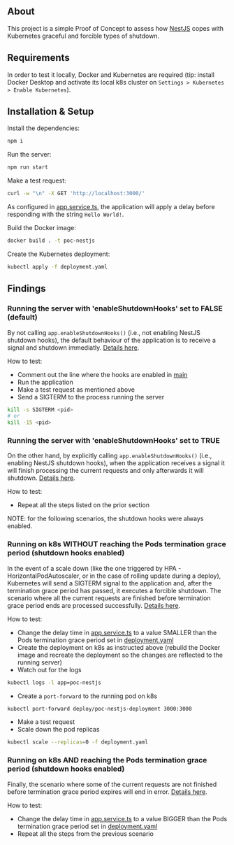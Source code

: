 ## About
This project is a simple Proof of Concept to assess how [NestJS](https://nestjs.com/) copes with Kubernetes graceful and forcible types of shutdown.

## Requirements
In order to test it locally, Docker and Kubernetes are required (tip: install Docker Desktop and activate its local k8s cluster on `Settings > Kubernetes > Enable Kubernetes`).

## Installation & Setup
Install the dependencies:
```bash
npm i
```
Run the server:
```bash
npm run start
```
Make a test request:
```bash
curl -w "\n" -X GET 'http://localhost:3000/'
```
As configured in [app.service.ts](src/app.service.ts#L15), the application will apply a delay before responding with the string `Hello World!`.

Build the Docker image:
```bash
docker build . -t poc-nestjs
```
Create the Kubernetes deployment:
```bash
kubectl apply -f deployment.yaml
```

## Findings

### Running the server with 'enableShutdownHooks' set to FALSE (default)
By not calling `app.enableShutdownHooks()` (i.e., not enabling NestJS shutdown hooks), the default behaviour of the application is to receive a signal and shutdown immediatly. [Details here](images/disableShutdownHooks.png).

How to test:
- Comment out the line where the hooks are enabled in [main](src/main.ts#L10)
- Run the application
- Make a test request as mentioned above
- Send a SIGTERM to the process running the server
```bash
kill -s SIGTERM <pid>
# or
kill -15 <pid>
```

### Running the server with 'enableShutdownHooks' set to TRUE
On the other hand, by explicitly calling `app.enableShutdownHooks()` (i.e., enabling NestJS shutdown hooks), when the application receives a signal it will finish processing the current requests and only afterwards it will shutdown. [Details here](images/enableShutdownHooks.png).

How to test:
- Repeat all the steps listed on the prior section

NOTE: for the following scenarios, the shutdown hooks were always enabled.

### Running on k8s WITHOUT reaching the Pods termination grace period (shutdown hooks enabled)
In the event of a scale down (like the one triggered by HPA - HorizontalPodAutoscaler, or in the case of rolling update during a deploy), Kubernetes will send a SIGTERM signal to the application and, after the termination grace period has passed, it executes a forcible shutdown. The scenario where all the current requests are finished before termination grace period ends are processed successfully. [Details here](images/shutdownKubernetes.png).

How to test:
- Change the delay time in [app.service.ts](src/app.service.ts#L15) to a value SMALLER than the Pods termination grace period set in [deployment.yaml](deployment.yaml#L30)
- Create the deployment on k8s as instructed above (rebuild the Docker image and recreate the deployment so the changes are reflected to the running server)
- Watch out for the logs
```bash
kubectl logs -l app=poc-nestjs
```
- Create a `port-forward` to the running pod on k8s
```bash
kubectl port-forward deploy/poc-nestjs-deployment 3000:3000
```
- Make a test request
- Scale down the pod replicas
```bash
kubectl scale --replicas=0 -f deployment.yaml
```

### Running on k8s AND reaching the Pods termination grace period (shutdown hooks enabled)
Finally, the scenario where some of the current requests are not finished before termination grace period expires will end in error. [Details here](images/forceShutdownKubernetes.png).

How to test:
- Change the delay time in [app.service.ts](src/app.service.ts#L15) to a value BIGGER than the Pods termination grace period set in [deployment.yaml](deployment.yaml#L30)
- Repeat all the steps from the previous scenario
